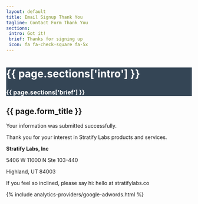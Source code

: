 ```yaml
---
layout: default
title: Email Signup Thank You
tagline: Contact Form Thank You
sections:
 intro: Got it!
 brief: Thanks for signing up
 icon: fa fa-check-square fa-5x
---
```


<div style="background: #344555; color: #fff;">
<div class="container">
<div class="row header_row">
		<div class="col-md-3 text-center">
			<h2><i class="{{ page.sections['icon'] }}"></i></h2>
		</div>
		<div class="col-md-9">
			<h1><b>{{ page.sections['intro'] }}</b></h1>
			<h3>{{ page.sections['brief'] }}</h3>
		</div>
	</div>
</div>
</div>

<section class="content-section">
	<div class="container">
		<h2 class="section-heading">{{ page.form_title }}</h2>
    	<div class="alert alert-success" role="alert"> Your information was submitted successfully.</div>
    	<p>Thank you for your interest in Stratify Labs products and services.</p>
      <p><b>Stratify Labs, Inc</b></p>
      <p>5406 W 11000 N Ste 103-440</p>
      <p>Highland, UT 84003</p>
      <div class="alert alert-info">
      <p>If you feel so inclined, please say hi: hello at stratifylabs.co</p>
      </div>
	</div>
</section>

{% include analytics-providers/google-adwords.html %}
